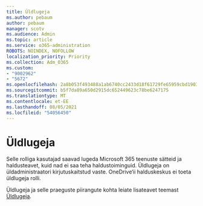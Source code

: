 ```yaml
---
title: Üldlugeja
ms.author: pebaum
author: pebaum
manager: scotv
ms.audience: Admin
ms.topic: article
ms.service: o365-administration
ROBOTS: NOINDEX, NOFOLLOW
localization_priority: Priority
ms.collection: Adm_O365
ms.custom:
- "9002962"
- "5672"
ms.openlocfilehash: 2a8b053f493488a1ab6740cc2433d18f61729fe65959cbd1903ad689000113b2
ms.sourcegitcommit: b5f7da89a650d2915dc652449623c78be6247175
ms.translationtype: MT
ms.contentlocale: et-EE
ms.lasthandoff: 08/05/2021
ms.locfileid: "54056450"
---
```

# <a name="global-reader"></a>Üldlugeja

Selle rolliga kasutajad saavad lugeda Microsoft 365 teenuste sätteid ja haldusteavet, kuid nad ei saa teha haldustoiminguid. Üldlugeja on üldadministraatori kirjutuskaitstud vaste.
OneDrive‘ii halduskeskus ei toeta üldlugeja rolli.

Üldlugeja ja selle praeguste piirangute kohta leiate lisateavet teemast [Üldlugeja](https://docs.microsoft.com/azure/active-directory/users-groups-roles/directory-assign-admin-roles#global-reader).
